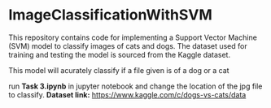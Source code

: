 # ImageClassificationWithSVM
This repository contains code for implementing a Support Vector Machine (SVM) model to classify images of cats and dogs. The dataset used for training and testing the model is sourced from the Kaggle dataset.

This model will acurately classify if a file given is of a dog or a cat


run **Task 3.ipynb** in jupyter notebook and change the location of the jpg file to classify.
**Dataset link:** https://www.kaggle.com/c/dogs-vs-cats/data

